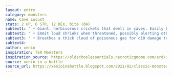```yaml
---
layout: entry 
category: monsters
name: Cave Locust
stats: 2 HP, 6 STR, 12 DEX, bite (d4)
subtext1: " • Giant, herbivorous crickets that dwell in caves. Easily blend into stone due to their natural coloration."
subtext2: " • Emmit loud shrieks when threatened, possibly alerting other nearby creatures."
subtext3: " • Breathes a thick cloud of poisonous gas for d10 damage to all caught."
subtext4: 
author: xenio
inspiration: TSR Monsters
inspiration_source: https://oldschoolessentials.necroticgnome.com/srd/index.php/Monster_Descriptions
source: xenio in a bottle
source_url: https://xenioinabottle.blogspot.com/2021/02/classic-monsters-for-cairnito-part-1.html
---
```

